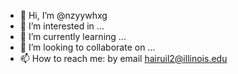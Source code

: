 - 👋 Hi, I’m @nzyywhxg
- 👀 I’m interested in ...
- 🌱 I’m currently learning ...
- 💞️ I’m looking to collaborate on ...
- 📫 How to reach me: by email hairuil2@illinois.edu

<!---
nzyywhxg/nzyywhxg is a ✨ special ✨ repository because its `README.md` (this file) appears on your GitHub profile.
You can click the Preview link to take a look at your changes.
--->
